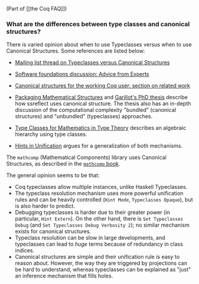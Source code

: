 (Part of [[the Coq FAQ]])

### What are the differences between type classes and canonical structures?

There is varied opinion about when to use Typeclasses versus when to use Canonical Structures. Some references are listed below:


- [Mailing list thread on Typeclasses versus Canonical Structures](http://coq-club.inria.narkive.com/TBVZVe4O/typeclasses-vs-canonical-instances)

- [Software foundations discussion: Advice from Experts](https://softwarefoundations.cis.upenn.edu/draft/qc-current/Typeclasses.html)

- [Canonical structures for the working Coq user: section on related work](https://hal.inria.fr/hal-00816703v1/document)

- [Packaging Mathematical Structures](https://hal.inria.fr/inria-00368403v1/document) and [Garillot's PhD thesis](https://pastel.archives-ouvertes.fr/pastel-00649586/file/manuscript.pdf) describe how ssreflect uses canonical structure. The thesis also has an in-depth discussion of the computational complexity "bundled" (canonical structures) and "unbundled" (typeclasses) approaches.

- [Type Classes for Mathematics in Type Theory](https://arxiv.org/abs/1102.1323) describes an algebraic hierarchy using type classes.

- [Hints in Unification](https://www.cs.unibo.it/~sacerdot/PAPERS/tphol09.pdf) argues for a generalization of both mechanisms.

The `mathcomp` (Mathematical Components) library uses Canonical Structures, as described in the [`mathcomp` book](https://math-comp.github.io/mcb/book.pdf).

The general opinion seems to be that:

- Coq typeclasses allow multiple instances, unlike Haskell Typeclasses.
- The typeclass resolution mechanism uses more powerful unification rules and can be heavily controlled (`Hint Mode`, `Typeclasses Opaque`), but is also harder to predict. 
- Debugging typeclasses is harder due to their greater power (in particular, `Hint Extern`). On the other hand, there is `Set Typeclasses Debug` (and `Set Typeclasses Debug Verbosity 2`); no similar mechanism exists for canonical structures.
- Typeclass resolution can be slow in large developments, and typeclasses can lead to *huge* terms because of redundancy in class indices.
- Canonical structures are simple and their unification rule is easy to reason about. However, the way they are triggered by projections can be hard to understand, whereas typeclasses can be explained as "just" an inference mechanism that fills holes.